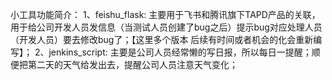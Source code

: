 小工具功能简介：
1、feishu_flask: 主要用于飞书和腾讯旗下TAPD产品的关联，用于给公司开发人员发信息（当测试人员创建了bug之后）提示bug对应处理人员（开发人员）要去修改bug了；【这里多个版本 后续有时间或者机会的化会重新编写】；
2、jenkins_script: 主要是公司人员经常懒的写日报，所以每日一提醒；顺便把第二天的天气给发出去，提醒公司人员注意天气变化；
